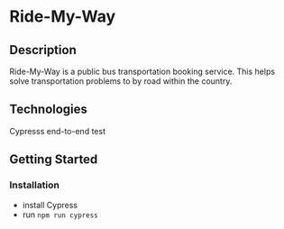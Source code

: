 # Ride-My-Way

## Description
Ride-My-Way is a public bus transportation booking service. This helps solve transportation problems to by road within the country.

## Technologies
Cypresss end-to-end test

## Getting Started
### Installation
- install Cypress
- run `npm run cypress`